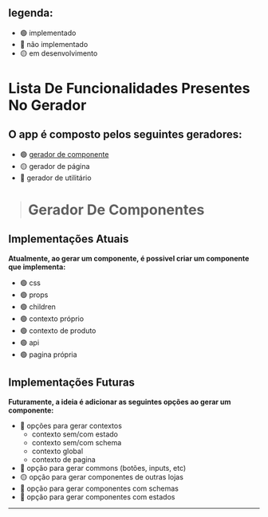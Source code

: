 ## legenda:
* 🟢 implementado
* 🔴 não implementado
* 🟡 em desenvolvimento

# Lista De Funcionalidades Presentes No Gerador

## O app é composto pelos seguintes geradores:
* 🟢 [gerador de componente](#gerador-de-componentes)
* 🟡 gerador de página
* 🔴 gerador de utilitário

> # Gerador De Componentes

## Implementações Atuais

**Atualmente, ao gerar um componente, é possivel criar um componente que implementa:**
* 🟢 css
* 🟢 props
* 🟢 children
* 🟢 contexto próprio
* 🟢 contexto de produto
* 🟢 api
* 🟢 pagina própria

## Implementações Futuras

**Futuramente, a ideia é adicionar as seguintes opções ao gerar um componente:**
* 🔴 opções para gerar contextos
  * contexto sem/com estado
  * contexto sem/com schema
  * contexto global
  * contexto de pagina
* 🔴 opção para gerar commons (botões, inputs, etc)
* 🟡 opção para gerar componentes de outras lojas
* 🔴 opção para gerar componentes com schemas
* 🔴 opção para gerar componentes com estados
  
---
